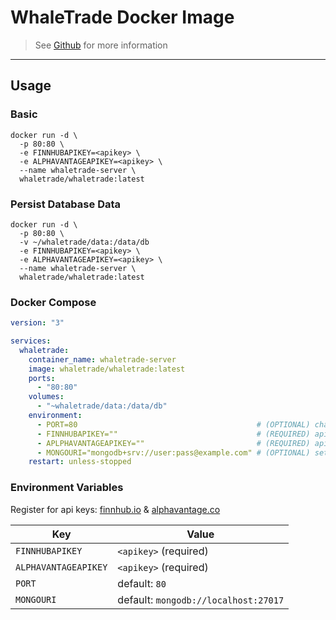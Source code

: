 # WhaleTrade Docker Image

> See [Github](https://github.com/LoganBrinsmead/WhaleTrade) for more information

<hr>

## Usage

### Basic
```shell
docker run -d \
  -p 80:80 \
  -e FINNHUBAPIKEY=<apikey> \
  -e ALPHAVANTAGEAPIKEY=<apikey> \
  --name whaletrade-server \
  whaletrade/whaletrade:latest
```

### Persist Database Data
```shell
docker run -d \
  -p 80:80 \
  -v ~/whaletrade/data:/data/db
  -e FINNHUBAPIKEY=<apikey> \
  -e ALPHAVANTAGEAPIKEY=<apikey> \
  --name whaletrade-server \
  whaletrade/whaletrade:latest
```

### Docker Compose
```yaml
version: "3"

services:
  whaletrade:
    container_name: whaletrade-server
    image: whaletrade/whaletrade:latest
    ports:
      - "80:80"
    volumes:
      - "~whaletrade/data:/data/db"
    environment:
      - PORT=80                                        # (OPTIONAL) change the port of the server
      - FINNHUBAPIKEY=""                               # (REQUIRED) api key from finnhub.io
      - APLPHAVANTAGEAPIKEY=""                         # (REQUIRED) api key from alphavantage.co
      - MONGOURI="mongodb+srv://user:pass@example.com" # (OPTIONAL) set if you don't want to use the packaged database
    restart: unless-stopped

```

### Environment Variables
Register for api keys: [finnhub.io]() & [alphavantage.co]()

| Key                  | Value                                |
|----------------------|--------------------------------------|
| `FINNHUBAPIKEY`      | `<apikey>` (required)                |
| `ALPHAVANTAGEAPIKEY` | `<apikey>` (required)                |
| `PORT`               | default: `80`                        |
| `MONGOURI`           | default: `mongodb://localhost:27017` |


